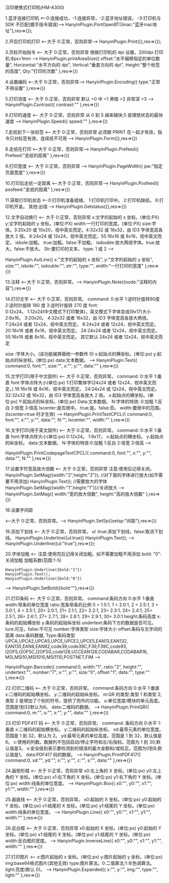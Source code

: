 汉印便携式打印机(HM-A300)

1.蓝牙连接打印机
<--0:连接成功，-1:连接异常，-2:蓝牙地址错误， -3:打印机与 SDK 不匹配(握手指令错误)-->
HanyinPlugin.PortOpenBT({mac:"蓝牙mac地址"},res=>{});

2.开启打印机打印
<--大于 0:正常，否则异常-->
HanyinPlugin.Print({},res=>{});

3.页标开始指令
<--
   大于 0:正常，否则异常
   根据打印机的 dpi 设置，200dpi 打印机:8px=1mm
-->
HanyinPlugin.printAreaSize({
	offset:"水平偏移指定的单位数量",
	Horizontal:"水平方向的 dpi",
	Vertical:"垂直方向的 dpi",
	Height:"整个标签的高度",
	Qty:"打印的次数"
},res=>{})

4.设置编码
<--大于 0:正常，否则异常-->
HanyinPlugin.Encoding({
	type:"正常不用设置"
},res=>{})

5.打印浓度
<--
   大于 0:正常，否则异常
   默认 =0 中 =1 黑暗 =2 非常深 =3
-->
HanyinPlugin.Contrast({
	contrast:""
},res=>{})


6.打印的速度
<--
   大于 0:正常，否则异常
   从 0 到 5 越来越快;5 是理想状态的最快速度
-->
HanyinPlugin.Speed({
	speed:""
},res=>{})


7.走纸到下一张标签
<--
大于 0:正常，否则异常
必须跟 PRINT 在一起才有效，指令只对标签有效，连续纸不可用
-->
HanyinPlugin.Form({},res=>{})

8.走纸在打印
<--大于 0:正常，否则异常-->
HanyinPlugin.Prefeed({
	Prefeed:"走纸的距离"
},res=>{})

9.打印宽度
<-- 大于 0:正常，否则异常 -->
HanyinPlugin.PageWidth({
	pw:"指定页面宽度"
},res=>{})

10.打印后走纸一定距离
<--大于 0:正常，否则异常-->
HanyinPlugin.Posfeed({
	posfeed:"走纸的距离"
},res=>{})

11.获取打印机状态
<--0:打印机准备就绪。 1:打印机打印中。 2:打印机缺纸。 6:打印机开盖。 其他:出错 -->
HanyinPlugin.Getstatus({},res=>{})

12.文字自动换行
<--
   大于 0:正常，否则异常
   x:文字的起始的 x 坐标。(单位:PX) 
   y:文字的起始的 y 坐标。(单位:PX) 
   width:一行打印的宽度。(单位:PX) 
   size:字体。3:20x20 或 10x20，视中英文而定。4:32x32 或 16x32，由 ID3 字体宽高各放大 2 倍。 8:24x24 或 12x24，视中英文而定。55:16x16 或 8x16，视中英文而定。
   isbole:加粗。 true:加粗。false:不加粗。 
   isdouble:放大两倍字体。true:放大。false:不放大。 
   Str:要打印的文本。
   type: 1 或 2
-->

HanyinPlugin.AutLine({
	x:"文字的起始的 x 坐标",
	y:"文字的起始的 y 坐标",
	size:"",
	isbole:"",
	isdouble:"",
	str:"",
	type:"",
	width:"一行打印的宽度"
},res=>{})


13.注释
<--大于 0:正常，否则异常。-->
HanyinPlugin.Note({node:"注释的内容"},res=>{})

14.打印文字
<--
   大于 0:正常，否则异常。
   command: 0:水平  1:逆时针旋转90度  2:逆时针旋转 180 度  3:逆时针旋转 270 度
   font:   
    0:12x24。 1:12x24(中文模式下打印繁体)，英文模式下字体变成(9x17)大小 2:8x16。
	3:20x20。
	4:32x32 或者 16x32，由 ID3 字体宽高各放大两倍。 7:24x24 或者 12x24，视中英文而定。
	8:24x24 或者 12x24，视中英文而定。
	20:16x16 或者 8x16，视中英文而定。
	24:24x24 或者 12x24，视中英文而定。
	55:16x16 或者 8x16，视中英文而定。
	其它默认 24x24 或者 12x24，视中英文而定
	
   size :字体大小。(该功能被屏蔽统一参数传 0) 
   x:起始点的横坐标。(单位:px) 
   y:起始点的纵坐标。(单位:px) 
   data:文本数据。
-->
HanyinPlugin.Text({
	command:0,
	font:"",
	size:"",
	x:"",
	y:"",
	data:""
},res=>{})


15.文字打印(用于中文固件)
<--
	大于 0:正常，否则异常。
	command: 0:水平   1:垂直
	font:字体点阵大小(单位:px)
			1:打印繁体字(24x24 或者 12x24，视中英文而定。) 
			16:16x16 或 8x16，视中英文而定。
			24:24x24 或 12x24，视中英文而定。
			32:32x32 或 16x32，由 ID3 字体宽高各放大 2 倍。
	x:起始点的横坐标。(单位:px) Y:起始点的纵坐标。(单位:px) Data:文本数据。
	N:字体的特效: 0:加粗  1:反白  2:倍宽  3:倍高
	Iscenter:是否居中。 true:是。false:否。
	width:要居中的范围。(Iscenter=true 时才生效)
-->
HanyinPlugin.PrintTextCPCL({
	command:0,
	font:"",
	x:"",
	y:"",
	data:"",
	N:"",
	Iscenter:"",
	width:""
},res=>{})

16.文字打印(用于英文固件)
<--
   大于 0:正常，否则异常。
   command: 0:水平   1:垂直
   font:字体点阵大小(单位:px)  0:12x24。 1:9x17。 
   x:起始点的横坐标。 
   y:起始点的纵坐标。 
   data:文本数据。 
   N:字体的特效:0:加粗  1:反白  2:倍宽  3:倍高
-->

HanyinPlugin.PrintCodepageTextCPCL({
	command:0,
	font:"",
	x:"",
	y:"",
	data:"",
	N:""
},res=>{})


17.设置字符宽高放大倍数
<--
	大于 0:正常，否则异常
	注意:使用后记得关闭。
	HanyinPlugin.SetMag({width:"2",height:"2"}); //对下面的字体进行放大(如不需要不用添加)
	HanyinPlugin.Text();  //需要放大的字体
	HanyinPlugin.SetMag({width:"1",height:"1"})//关闭放大
-->
HanyinPlugin.SetMag({
	width:"宽的放大倍数",
	height:"高的放大倍数"
},res=>{})


18.设置字间距

<--大于 0:正常，否则异常。-->
HanyinPlugin.SetSp({setsp:"间距"},res=>{})

19.添加下划线
<--
   大于 0:正常，否则异常。
   ul :true:添加下划线，false:取消下划线。
   HanyinPlugin.Underline({ul:true})
   HanyinPlugin.Text();
-->
HanyinPlugin.Underline({ul:"true"},res=>{});


20.字体加粗
<--
	注意:使用完后记得关闭加粗。如不需要加粗不用添加
	bold: "0":关闭加粗    加粗系数(范围:1-5)
	
	HanyinPlugin.Underline({bold:"1"})
	HanyinPlugin.Text();
	HanyinPlugin.Underline({bold:"0"})
-->
HanyinPlugin.SetBold({bold:""},res=>{})

21.打印条码
<--
  大于 0:正常，否则异常。
  command:条码方向   0:水平  1:垂直 
  width:窄条的单位宽度
  ratio:宽条窄条的比例
      0 = 1.5:1,
	  1 = 2.0:1,
	  2 = 2.5:1,
	  3 = 3.0:1,
	  4 = 3.5:1,
	  20= 2.0:1,
	  21= 2.1:1,
	  22= 2.2:1,
	  23= 2.3:1,
	  24= 2.4:1,
	  25= 2.5:1,
	  26= 2.6:1,
	  27= 2.7:1,
	  28= 2.8:1,
	  29= 2.9:1,
	  30= 3.0:1
   height:条码高度
   x:条码的起始横坐标
   y:条码的起始纵坐标
   undertext:条码下方的数据是否可见。ture:可见，false:不可见
   number:字体类型
   size:字体大小
   offset:条码与文字间的距离
   data:条码数据,
   Type:条码类型
       UPCA,UPCA2,UPCA5,UPCE,UPCE2,UPCE5,EAN13,EAN132,
	   EAN135,EAN8,EAN82,code39,code39C,F39,F39C,code93,
	   I2OF5,I2OF5C,I2OF5G,code128,UCCEAN128,CODABAR,CODABAR16,
	   MSI,MSI10,MSI1010,MSI1110,POSTNET,FIM
-->

HanyinPlugin.Barcode({
	command:0,
	width:"1",
	ratio:"2",
	height:"",
	undertext:"",
	number:"7",
	x:"",
	y:"",
	size:"0",
	offset:"1",
	data:"",
	type:""
},res=>{})


22.打印二维码
<--
   大于 0:正常，否则异常。
   command:条码方向   0:水平  1:垂直 
   x:二维码的起始横坐标。
   y:二维码的起始纵坐标。
   m:QR 的类型:类型 1 和类型 2;类型 2 是增加了个别的符号，提供了而外的功能。 
   u:单位宽度/模块的单元高度。范围是1到32默认为6。 
   data:二维码的数据。
-->
HanyinPlugin.PrintQR({
	command:0,
	m:"",
	u:"",
	x:"",
	y:"",
	data:""
},res=>{})

23.打印 PDF417 码
<--
	大于 0:正常，否则异常。
	command: 条码方向   0:水平  1:垂直 
	x:二维码的起始横坐标。
	y:二维码的起始纵坐标。
	xd:最窄元素的单位宽度。范围是 1 到 32，默认为 2。 
	yd:最窄元素的单位高度。范围是 1 到 32，默认值是 6。 
	c:使用的列数。数据列不包括启动/停止字符和左/右指标。范围为 1 到 30;默认值是3。 
	s:安全级别表示要检测到的错误的最大金额和/或校正。范围为0到8;默认值是1。 
	data:PDF417 码的数据。
-->
HanyinPlugin.PrintPDF417({
	command:0,
	xd:"",
	yd:"",
	x:"",
	y:"",
	c:"",
	s:"",
	data:""
},res=>{})


24.画矩形框
<--
	大于 0:正常，否则异常
	x0:左上角的 X 坐标。(单位:px) 
	y0:左上角的 Y 坐标。(单位:px) 
	x1:右下角的 X 坐标。(单位:px) 
	y1:右下角的 Y 坐标。(单位:px) 
	width:线条的单位宽度。
-->
HanyinPlugin.Box({
	x0:"",
	y0:"",
	x1:"",
	y1:"",
	width:""
},res=>{})


25.画直线
<--
    大于 0:正常，否则异常。
	x0:起始的 X 坐标。(单位:px) 
	y0:起始的 Y 坐标。(单位:px) 
	x1:结尾的 X 坐标。(单位:px) 
	y1:结尾的 Y 坐标。(单位:px) 
	width:线条的单位宽度。
-->
HanyinPlugin.Line({
	x0:"",
	y0:"",
	x1:"",
	y1:"",
	width:""
},res=>{})


26.反白框
<--
    大于 0:正常，否则异常
	x0:起始的 X 坐标。(单位:px) 
	y0:起始的 Y 坐标。(单位:px) 
	x1:结尾的 X 坐标。(单位:px) 
	y1:结尾的 Y 坐标。(单位:px) 
	width:反白框的宽度。
-->
HanyinPlugin.InverseLine({
	x0:"",
	y0:"",
	x1:"",
	y1:"",
	width:""
},res=>{})

27.打印图片
<--
	x:图片起始的 x 坐标。(单位:px) 
	y:图片起始的 y 坐标。(单位:px) 
	img:base64格式图片(其他无效)
	type:图片算法。0:二值算法;1:半色调算法。 
	light:亮度(默认 0)。
-->
HanyinPlugin.Expanded({
	x:"",
	y:"",
	img:"",
	type:"",
	light:""
},res=>{})

